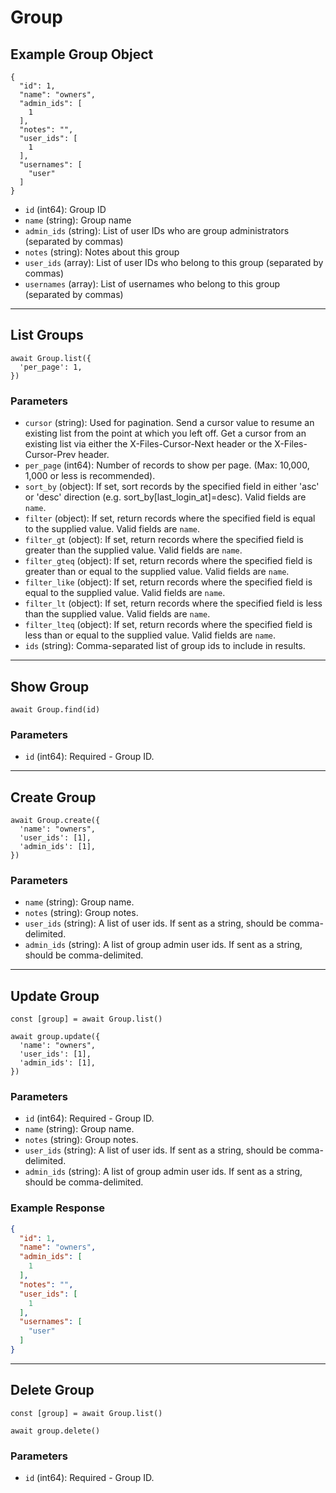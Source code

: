 # Group

## Example Group Object

```
{
  "id": 1,
  "name": "owners",
  "admin_ids": [
    1
  ],
  "notes": "",
  "user_ids": [
    1
  ],
  "usernames": [
    "user"
  ]
}
```

* `id` (int64): Group ID
* `name` (string): Group name
* `admin_ids` (string): List of user IDs who are group administrators (separated by commas)
* `notes` (string): Notes about this group
* `user_ids` (array): List of user IDs who belong to this group (separated by commas)
* `usernames` (array): List of usernames who belong to this group (separated by commas)

---

## List Groups

```
await Group.list({
  'per_page': 1,
})
```


### Parameters

* `cursor` (string): Used for pagination.  Send a cursor value to resume an existing list from the point at which you left off.  Get a cursor from an existing list via either the X-Files-Cursor-Next header or the X-Files-Cursor-Prev header.
* `per_page` (int64): Number of records to show per page.  (Max: 10,000, 1,000 or less is recommended).
* `sort_by` (object): If set, sort records by the specified field in either 'asc' or 'desc' direction (e.g. sort_by[last_login_at]=desc). Valid fields are `name`.
* `filter` (object): If set, return records where the specified field is equal to the supplied value. Valid fields are `name`.
* `filter_gt` (object): If set, return records where the specified field is greater than the supplied value. Valid fields are `name`.
* `filter_gteq` (object): If set, return records where the specified field is greater than or equal to the supplied value. Valid fields are `name`.
* `filter_like` (object): If set, return records where the specified field is equal to the supplied value. Valid fields are `name`.
* `filter_lt` (object): If set, return records where the specified field is less than the supplied value. Valid fields are `name`.
* `filter_lteq` (object): If set, return records where the specified field is less than or equal to the supplied value. Valid fields are `name`.
* `ids` (string): Comma-separated list of group ids to include in results.

---

## Show Group

```
await Group.find(id)
```


### Parameters

* `id` (int64): Required - Group ID.

---

## Create Group

```
await Group.create({
  'name': "owners",
  'user_ids': [1],
  'admin_ids': [1],
})
```


### Parameters

* `name` (string): Group name.
* `notes` (string): Group notes.
* `user_ids` (string): A list of user ids. If sent as a string, should be comma-delimited.
* `admin_ids` (string): A list of group admin user ids. If sent as a string, should be comma-delimited.

---

## Update Group

```
const [group] = await Group.list()

await group.update({
  'name': "owners",
  'user_ids': [1],
  'admin_ids': [1],
})
```

### Parameters

* `id` (int64): Required - Group ID.
* `name` (string): Group name.
* `notes` (string): Group notes.
* `user_ids` (string): A list of user ids. If sent as a string, should be comma-delimited.
* `admin_ids` (string): A list of group admin user ids. If sent as a string, should be comma-delimited.

### Example Response

```json
{
  "id": 1,
  "name": "owners",
  "admin_ids": [
    1
  ],
  "notes": "",
  "user_ids": [
    1
  ],
  "usernames": [
    "user"
  ]
}
```

---

## Delete Group

```
const [group] = await Group.list()

await group.delete()
```

### Parameters

* `id` (int64): Required - Group ID.

